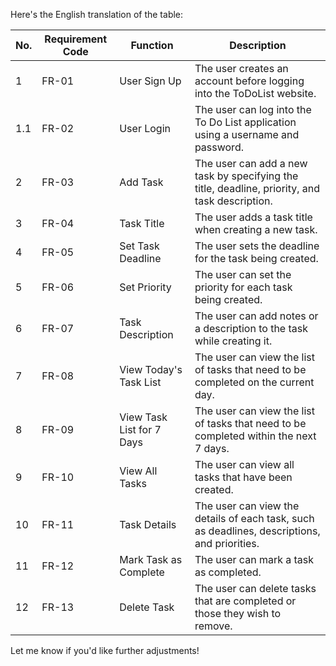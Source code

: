 Here's the English translation of the table:

| No. | Requirement Code | Function                     | Description                                                                                   |
|-----|------------------|-----------------------------|-----------------------------------------------------------------------------------------------|
| 1   | FR-01            | User Sign Up                | The user creates an account before logging into the ToDoList website.                        |
| 1.1 | FR-02            | User Login                  | The user can log into the To Do List application using a username and password.              |
| 2   | FR-03            | Add Task                    | The user can add a new task by specifying the title, deadline, priority, and task description. |
| 3   | FR-04            | Task Title                  | The user adds a task title when creating a new task.                                          |
| 4   | FR-05            | Set Task Deadline           | The user sets the deadline for the task being created.                                        |
| 5   | FR-06            | Set Priority                | The user can set the priority for each task being created.                                    |
| 6   | FR-07            | Task Description            | The user can add notes or a description to the task while creating it.                       |
| 7   | FR-08            | View Today's Task List      | The user can view the list of tasks that need to be completed on the current day.            |
| 8   | FR-09            | View Task List for 7 Days   | The user can view the list of tasks that need to be completed within the next 7 days.        |
| 9   | FR-10            | View All Tasks              | The user can view all tasks that have been created.                                           |
| 10  | FR-11            | Task Details                | The user can view the details of each task, such as deadlines, descriptions, and priorities. |
| 11  | FR-12            | Mark Task as Complete       | The user can mark a task as completed.                                                       |
| 12  | FR-13            | Delete Task                 | The user can delete tasks that are completed or those they wish to remove.                   |

Let me know if you'd like further adjustments!